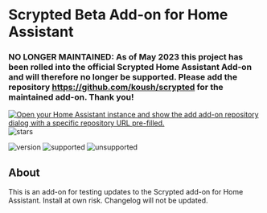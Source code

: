 # Scrypted Beta Add-on for Home Assistant

### NO LONGER MAINTAINED: As of May 2023 this project has been rolled into the official Scrypted Home Assistant Add-on and will therefore no longer be supported. Please add the repository https://github.com/koush/scrypted for the maintained add-on. Thank you!

[![Open your Home Assistant instance and show the add add-on repository dialog with a specific repository URL pre-filled.](https://my.home-assistant.io/badges/supervisor_add_addon_repository.svg)](https://my.home-assistant.io/redirect/supervisor_add_addon_repository/?repository_url=https%3A%2F%2Fgithub.com%2Faegjoyce%2Fha-addons)
![stars](https://img.shields.io/github/stars/aegjoyce/ha-addons?color=gold&style=for-the-badge)

![version](https://ghcr-badge.deta.dev/aegjoyce/aarch64-ha-addon-scrypted-beta/latest_tag?trim=major&color=dodgerblue)
![supported](https://img.shields.io/badge/supported-aarch64%20%7C%20amd64%20%7C%20armv7-green?style=flat-square)
![unsupported](https://img.shields.io/badge/unsupported-armhf%20%7C%20i386-red?style=flat-square)

## About

This is an add-on for testing updates to the Scrypted add-on for Home Assistant. Install at own risk. Changelog will not be updated.

